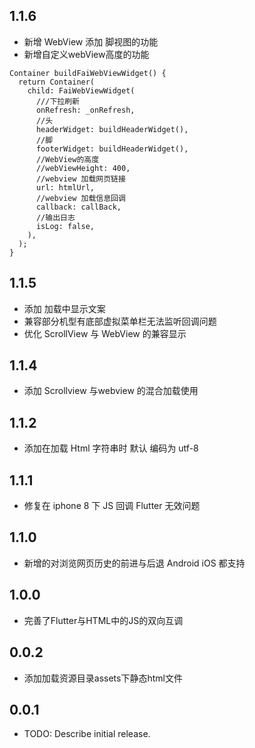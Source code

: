 
## 1.1.6 

* 新增 WebView 添加 脚视图的功能
* 新增自定义webView高度的功能

```
Container buildFaiWebViewWidget() {
  return Container(
    child: FaiWebViewWidget(
      ///下拉刷新
      onRefresh: _onRefresh,
      //头
      headerWidget: buildHeaderWidget(),
      //脚
      footerWidget: buildHeaderWidget(),
      //WebView的高度
      //webViewHeight: 400,
      //webview 加载网页链接
      url: htmlUrl,
      //webview 加载信息回调
      callback: callBack,
      //输出日志
      isLog: false,
    ),
  );
}

```
## 1.1.5

 * 添加 加载中显示文案
 * 兼容部分机型有底部虚拟菜单栏无法监听回调问题
 * 优化 ScrollView 与 WebView 的兼容显示

## 1.1.4

 * 添加 Scrollview 与webview 的混合加载使用

## 1.1.2

 * 添加在加载 Html 字符串时 默认 编码为  utf-8 

## 1.1.1

* 修复在 iphone 8 下  JS 回调 Flutter 无效问题

## 1.1.0 

* 新增的对浏览网页历史的前进与后退  Android iOS 都支持

## 1.0.0 

* 完善了Flutter与HTML中的JS的双向互调

## 0.0.2

* 添加加载资源目录assets下静态html文件

## 0.0.1

* TODO: Describe initial release.


